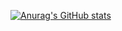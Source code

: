 [![Anurag's GitHub stats](https://github-readme-stats.vercel.app/api?username=surfboardv2ray)](https://github.com/anuraghazra/github-readme-stats)
